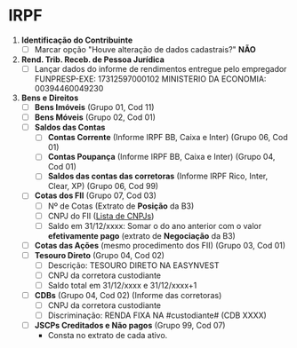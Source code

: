 ﻿# IRPF

 1. **Identificação do Contribuinte**
    - [ ] Marcar opção "Houve alteração de dados cadastrais?" **NÃO**
 2.  **Rend. Trib. Receb. de Pessoa Jurídica**
     - [ ] Lançar dados do informe de rendimentos entregue pelo empregador
     FUNPRESP-EXE: 17312597000102
     MINISTERIO DA ECONOMIA: 00394460049230
 3. **Bens e Direitos**
     - [ ] **Bens Imóveis** (Grupo 01, Cod 11)
     - [ ] **Bens Móveis** (Grupo 02, Cod 01)
     - [ ] **Saldos das Contas**
       - [ ] **Contas Corrente** (Informe IRPF BB, Caixa e Inter) (Grupo 06, Cod 01)
       - [ ] **Contas Poupança** (Informe IRPF BB, Caixa e Inter) (Grupo 04, Cod 01)
       - [ ] **Saldos das contas das corretoras** (Informe IRPF Rico, Inter, Clear, XP) (Grupo 06, Cod 99)
     - [ ] **Cotas dos FII** (Grupo 07, Cod 03)
       - [ ] Nº de Cotas (Extrato de **Posição** da B3)
       - [ ] CNPJ do FII ([Lista de CNPJs](https://informederendimentos.com/cnpj-das-empresas-da-bolsa/))
       - [ ] Saldo em 31/12/xxxx: Somar o do ano anterior com o valor **efetivamente pago** (extrato de **Negociação** da B3)
     - [ ] **Cotas das Ações** (mesmo procedimento dos FII) (Grupo 03, Cod 01)
     - [ ] **Tesouro Direto** (Grupo 04, Cod 02) 
       - [ ] Descrição: TESOURO DIRETO NA EASYNVEST
       - [ ] CNPJ da corretora custodiante
       - [ ] Saldo total em 31/12/xxxx e 31/12/xxxx+1
     - [ ] **CDBs** (Grupo 04, Cod 02) (Informe das corretoras)
       - [ ] CNPJ da corretora custodiante
       - [ ] Discriminação: RENDA FIXA NA #custodiante# (CDB XXXX)
     - [ ] **JSCPs Creditados e Não pagos** (Grupo 99, Cod 07)
        - Consta no extrato de cada ativo. 
 
